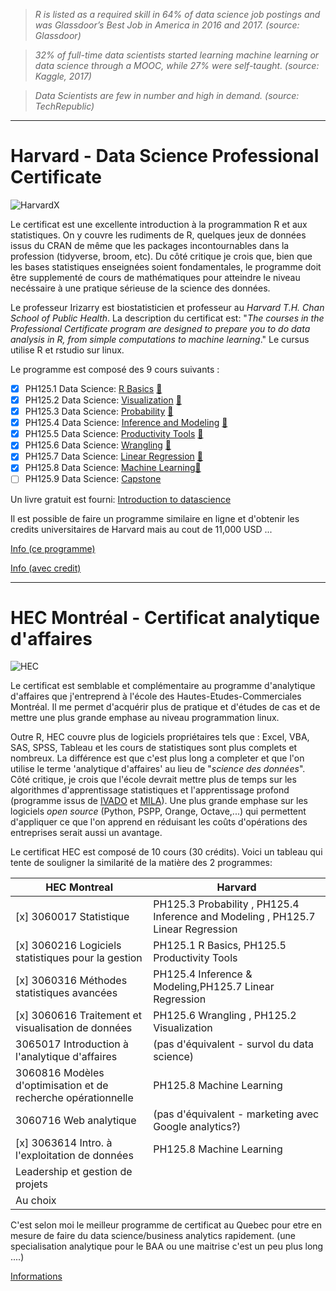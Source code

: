 
> *R is listed as a required skill in 64% of data science job postings and was Glassdoor’s Best Job in America in 2016 and 2017. (source: Glassdoor)*

> *32% of full-time data scientists started learning machine learning or data science through a MOOC, while 27% were self-taught. (source: Kaggle, 2017)*

> *Data Scientists are few in number and high in demand. (source: TechRepublic)*


------------------------------------------------------------------------------------------------------------------------

# Harvard - Data Science Professional Certificate

![HarvardX](https://www.edx.org/sites/default/files/school/image/banner/harvardx.jpg)

Le certificat est une excellente introduction à la programmation R et aux statistiques. On y couvre les rudiments de R, quelques jeux de données issus du CRAN de même que les packages incontournables dans la profession (tidyverse, broom, etc). Du côté critique je crois que, bien que les bases statistiques enseignées soient fondamentales, le programme doit être supplementé de cours de mathématiques pour atteindre le niveau necéssaire à une pratique sérieuse de la science des données.

Le professeur Irizarry est biostatisticien et professeur au *Harvard T.H. Chan School of Public Health*. La description du certificat est: "*The courses in the Professional Certificate program are designed to prepare you to do data analysis in R, from simple computations to machine learning*." Le cursus utilise R et rstudio sur linux.

Le programme est composé des 9 cours suivants :

   - [x] PH125.1 Data Science: [R Basics][w1] [:page_with_curl:][1]
   - [x] PH125.2 Data Science: [Visualization][w2] [:page_with_curl:][2]
   - [x] PH125.3 Data Science: [Probability][w3] [:page_with_curl:][3]
   - [x] PH125.4 Data Science: [Inference and Modeling][w4] [:page_with_curl:][4]
   - [x] PH125.5 Data Science: [Productivity Tools][w5] [:page_with_curl:][5]
   - [x] PH125.6 Data Science: [Wrangling][w6] [:page_with_curl:][6]
   - [x] PH125.7 Data Science: [Linear Regression][w7] [:page_with_curl:][7]
   - [x] PH125.8 Data Science: [Machine Learning][w8][:page_with_curl:][8]
   - [ ] PH125.9 Data Science: [Capstone][w9]

Un livre gratuit est fourni: [Introduction to datascience][10]

Il est possible de faire un programme similaire en ligne et d'obtenir les credits universitaires de Harvard mais au cout de 11,000 USD ...

[Info (ce programme)](https://online-learning.harvard.edu/series/professional-certificate-data-science)

[Info (avec credit)](https://www.extension.harvard.edu/academics/professional-graduate-certificates/data-science-certificate)

[1]: https://courses.edx.org/certificates/3bd6534cff1441729903746548aa0314
[2]: https://courses.edx.org/certificates/64d48644f39f4607b71a7350c2c58d3c
[3]: https://courses.edx.org/certificates/678f8521863f47ac88888547c41ae916
[4]: https://courses.edx.org/certificates/3a01e2901dde48618d7ec0db8034a60e
[5]: https://courses.edx.org/certificates/6ef7b5368b714d00a4608c7575e41dc0
[6]: https://courses.edx.org/certificates/b126c78808f940d18839ac3ffeef2e3f
[7]: https://courses.edx.org/certificates/f8648ba4b3b843e5a7d991ad2f5f545e
[8]: https://courses.edx.org/certificates/70f8d285d6ab4e83b67445417461b120
[10]: https://rafalab.github.io/dsbook/

[w1]: https://online-learning.harvard.edu/course/data-science-r-basics
[w2]: https://online-learning.harvard.edu/course/data-science-visualization
[w3]: https://online-learning.harvard.edu/course/data-science-probability
[w4]: https://online-learning.harvard.edu/course/data-science-inference-and-modeling
[w5]: https://online-learning.harvard.edu/course/data-science-productivity-tools
[w6]: https://online-learning.harvard.edu/course/data-science-wrangling
[w7]: https://online-learning.harvard.edu/course/data-science-linear-regression
[w8]: https://online-learning.harvard.edu/course/data-science-machine-learning
[w9]: https://online-learning.harvard.edu/course/data-science-capstone

------------------------------------------------------------------------------------------------------------------------

# HEC Montréal - Certificat analytique d'affaires

![HEC](https://www.hec.ca/images/comelect/d-decou-lg.jpg)

Le certificat est semblable et complémentaire au programme d'analytique d'affaires que j'entreprend à l'école des Hautes-Etudes-Commerciales Montréal. Il me permet d'acquérir plus de pratique et d'études de cas et de mettre une plus grande emphase au niveau programmation linux.

Outre R, HEC couvre plus de logiciels propriétaires tels que : Excel, VBA, SAS, SPSS, Tableau et les cours de statistiques sont plus complets et nombreux. La différence est que c'est plus long a completer et que l'on utilise le terme 'analytique d'affaires' au lieu de "*science des données*". Côté critique, je crois que l'école devrait mettre plus de temps sur les algorithmes d'apprentissage statistiques et l'apprentissage profond (programme issus de [IVADO][h1] et [MILA][h2]). Une plus grande emphase sur les logiciels *open source* (Python, PSPP, Orange, Octave,...) qui permettent d'appliquer ce que l'on apprend en réduisant les coûts d'opérations des entreprises serait aussi un avantage.

Le certificat HEC est composé de 10 cours (30 crédits). Voici un tableau qui tente de souligner la similarité de la matière des 2 programmes:

| HEC Montreal                              | Harvard                                               |
| ----------------------------------------- | ----------------------------------------------------- |
| [x] 3060017 Statistique                   | PH125.3 Probability , PH125.4 Inference and Modeling , PH125.7 Linear Regression |
| [x] 3060216 Logiciels statistiques pour la gestion | PH125.1 R Basics, PH125.5 Productivity Tools     |
| [x] 3060316 Méthodes statistiques avancées    | PH125.4 Inference & Modeling,PH125.7 Linear Regression|
| [x] 3060616 Traitement et visualisation de données| PH125.6 Wrangling , PH125.2 Visualization     |
| 3065017 Introduction à l'analytique d'affaires| (pas d'équivalent - survol du data science)       |
| 3060816 Modèles d'optimisation et de recherche opérationnelle | PH125.8 Machine Learning          |
| 3060716 Web analytique                    | (pas d'équivalent - marketing avec Google analytics?) |
| [x] 3063614 Intro. à l'exploitation de données| PH125.8 Machine Learning                          |
| Leadership et gestion de projets          |                                                       |
| Au choix                                  |                                                       |

C'est selon moi le meilleur programme de certificat au Quebec pour etre en mesure de faire du data science/business analytics rapidement. (une specialisation analytique pour le BAA ou une maitrise c'est un peu plus long ....)

[Informations](http://www.hec.ca/programmes/certificats/certificat-analytique-affaires/structure/index.html)

[h1]: https://ivado.ca/en/
[h2]: https://mila.quebec/en/
